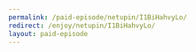 ```yaml
---
permalink: /paid-episode/netupin/I1BiHahvyLo/
redirect: /enjoy/netupin/I1BiHahvyLo/
layout: paid-episode
---
```

